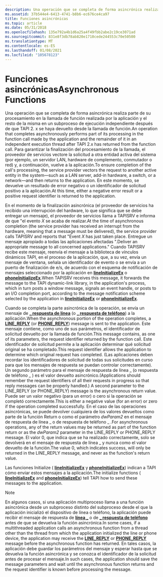 ```yaml
---
description: Una operación que se completa de forma asincrónica realiza parte de su procesamiento en la llamada de función realizada por la aplicación y el resto de la misma en un subproceso de ejecución independiente después de que TAPI 2. x se haya devuelto desde la llamada de función.
ms.assetid: 37b544e4-6413-4741-b8b6-ec676ce4ca97
title: Funciones asincrónicas
ms.topic: article
ms.date: 05/31/2018
ms.openlocfilehash: 135e792a4b1d6a25a4f49fbb2abe2c19ce3071ad
ms.sourcegitcommit: 831e8f3db78ab820e1710cede244553c70e50500
ms.translationtype: MT
ms.contentlocale: es-ES
ms.lasthandoff: 01/08/2021
ms.locfileid: "105678123"
---
```

# <a name="asynchronous-functions"></a><span data-ttu-id="d813f-103">Funciones asincrónicas</span><span class="sxs-lookup"><span data-stu-id="d813f-103">Asynchronous Functions</span></span>

<span data-ttu-id="d813f-104">Una operación que se completa de forma asincrónica realiza parte de su procesamiento en la llamada de función realizada por la aplicación y el resto de la misma en un subproceso de ejecución independiente después de que TAPI 2. x se haya devuelto desde la llamada de función.</span><span class="sxs-lookup"><span data-stu-id="d813f-104">An operation that completes asynchronously performs part of its processing in the function call made by the application and the remainder of it in an independent execution thread after TAPI 2.x has returned from the function call.</span></span> <span data-ttu-id="d813f-105">Para garantizar la finalización del procesamiento de la llamada, el proveedor de servicios vectore la solicitud a otra entidad activa del sistema (por ejemplo, un servidor LAN, hardware de complemento, conmutador o red) y, a continuación, vuelve a la aplicación.</span><span class="sxs-lookup"><span data-stu-id="d813f-105">To ensure completion of the call's processing, the service provider vectors the request to another active entity in the system—such as a LAN server, add-in hardware, a switch, or a network—and then returns to the application.</span></span> <span data-ttu-id="d813f-106">En este momento, se devuelve un resultado de error negativo o un identificador de solicitud positivo a la aplicación.</span><span class="sxs-lookup"><span data-stu-id="d813f-106">At this time, either a negative error result or a positive request identifier is returned to the application.</span></span>

<span data-ttu-id="d813f-107">En el momento de la finalización asincrónica (el proveedor de servicios ha recibido una interrupción del hardware, lo que significa que se debe entregar un mensaje), el proveedor de servicios llama a TAPISRV e informa de que "el evento *X* se acaba de realizar.</span><span class="sxs-lookup"><span data-stu-id="d813f-107">At the time of asynchronous completion (the service provider has received an interrupt from the hardware, meaning that a message must be delivered), the service provider calls TAPISRV and reports that "Event *X* has just taken place.</span></span> <span data-ttu-id="d813f-108">Entregue un mensaje apropiado a todas las aplicaciones afectadas ".</span><span class="sxs-lookup"><span data-stu-id="d813f-108">Deliver an appropriate message to all concerned applications."</span></span> <span data-ttu-id="d813f-109">Cuando TAPISRV recibe este mensaje, reenvía el mensaje a la biblioteca de vínculos dinámicos TAPI, en el proceso de la aplicación, que, a su vez, envía un mensaje de ventana, señala un identificador de evento o se envía a un puerto de finalización de e/s, de acuerdo con el esquema de notificación de mensajes seleccionado por la aplicación en [**lineInitializeEx**](/windows/win32/api/tapi/nf-tapi-lineinitializeexa) o [**phoneInitializeEx**](/windows/win32/api/tapi/nf-tapi-phoneinitializeexa).</span><span class="sxs-lookup"><span data-stu-id="d813f-109">When TAPISRV receives this message, it forwards the message to the TAPI dynamic-link library, in the application's process, which in turn posts a window message, signals an event handle, or posts to an I/O completion port, according to the message notification scheme selected by the application in [**lineInitializeEx**](/windows/win32/api/tapi/nf-tapi-lineinitializeexa) or [**phoneInitializeEx**](/windows/win32/api/tapi/nf-tapi-phoneinitializeexa).</span></span>

<span data-ttu-id="d813f-110">Cuando se completa la parte asincrónica de la operación, se envía un mensaje de [**\_ respuesta de línea**](./line-reply.md) (o [**\_ respuesta de teléfono**](./phone-reply.md)) a la aplicación.</span><span class="sxs-lookup"><span data-stu-id="d813f-110">When the asynchronous portion of the operation completes, a [**LINE\_REPLY**](./line-reply.md) (or [**PHONE\_REPLY**](./phone-reply.md)) message is sent to the application.</span></span> <span data-ttu-id="d813f-111">Este mensaje contiene, como uno de sus parámetros, el identificador de solicitud devuelto por la llamada de función.</span><span class="sxs-lookup"><span data-stu-id="d813f-111">This message contains, as one of its parameters, the request identifier returned by the function call.</span></span> <span data-ttu-id="d813f-112">Este identificador de solicitud permite a la aplicación determinar qué solicitud original se ha completado.</span><span class="sxs-lookup"><span data-stu-id="d813f-112">This request identifier allows the application to determine which original request has completed.</span></span> <span data-ttu-id="d813f-113">(Las aplicaciones deben recordar los identificadores de solicitud de todas sus solicitudes en curso para que los mensajes de respuesta se puedan controlar correctamente). Un segundo parámetro para el mensaje de respuesta de línea \_ (o respuesta de teléfono \_ ) es el valor devuelto asincrónico.</span><span class="sxs-lookup"><span data-stu-id="d813f-113">(Applications should remember the request identifiers of all their requests in progress so that reply messages can be properly handled.) A second parameter to the LINE\_REPLY (or PHONE\_REPLY) message is the asynchronous return value.</span></span> <span data-ttu-id="d813f-114">Puede ser un valor negativo (para un error) o cero si la operación se completó correctamente.</span><span class="sxs-lookup"><span data-stu-id="d813f-114">This is either a negative value (for an error) or zero if the operation completed successfully.</span></span> <span data-ttu-id="d813f-115">En el caso de las operaciones asincrónicas, se puede devolver cualquiera de los valores devueltos como parte de la función Return o como el parámetro *dwParam2* en el mensaje de respuesta de línea \_ o de respuesta de teléfono \_ .</span><span class="sxs-lookup"><span data-stu-id="d813f-115">For asynchronous operations, any of the return values may be returned as part of the function return or as the *dwParam2* parameter in the LINE\_REPLY or PHONE\_REPLY message.</span></span> <span data-ttu-id="d813f-116">El valor 0, que indica que se ha realizado correctamente, solo se devolverá en el mensaje de respuesta de línea \_ y nunca como el valor devuelto de la función.</span><span class="sxs-lookup"><span data-stu-id="d813f-116">The value 0, which indicates success, will only be returned in the LINE\_REPLY message, and never as the function's return value.</span></span>

<span data-ttu-id="d813f-117">Las funciones Initialize ( [**lineInitializeEx**](/windows/win32/api/tapi/nf-tapi-lineinitializeexa) y [**phoneInitializeEx**](/windows/win32/api/tapi/nf-tapi-phoneinitializeexa)) indican a TAPI cómo enviar estos mensajes a la aplicación.</span><span class="sxs-lookup"><span data-stu-id="d813f-117">The initialize functions ( [**lineInitializeEx**](/windows/win32/api/tapi/nf-tapi-lineinitializeexa) and [**phoneInitializeEx**](/windows/win32/api/tapi/nf-tapi-phoneinitializeexa)) tell TAPI how to send these messages to the application.</span></span>

> [!Note]  
> <span data-ttu-id="d813f-118">En algunos casos, si una aplicación multiproceso llama a una función asincrónica desde un subproceso distinto del subproceso desde el que la aplicación inicializó el dispositivo de línea o teléfono, la aplicación puede recibir el mensaje de respuesta de [**línea \_**](./line-reply.md) o de [**\_ respuesta de teléfono**](./phone-reply.md) antes de que se devuelva la función asincrónica.</span><span class="sxs-lookup"><span data-stu-id="d813f-118">In some cases, if a multithreaded application calls an asynchronous function from a thread other than the thread from which the application initialized the line or phone device, the application may receive the [**LINE\_REPLY**](./line-reply.md) or [**PHONE\_REPLY**](./phone-reply.md) message before the asynchronous function has returned.</span></span> <span data-ttu-id="d813f-119">En tales casos, la aplicación debe guardar los parámetros del mensaje y esperar hasta que se devuelva la función asincrónica y se conozca el identificador de la solicitud antes de procesar el mensaje.</span><span class="sxs-lookup"><span data-stu-id="d813f-119">In such cases, the application should save the message parameters and wait until the asynchronous function returns and the request identifier is known before processing the message.</span></span>

 

 

 
